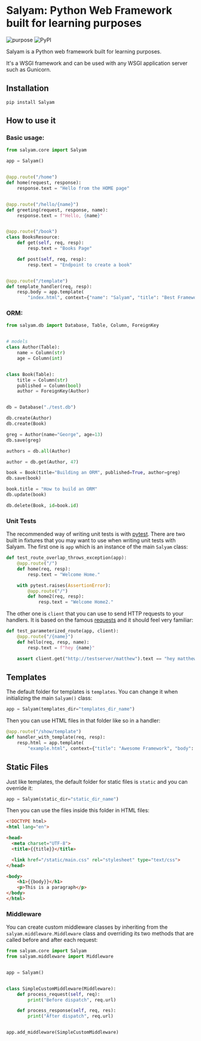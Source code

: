 # Salyam: Python Web Framework built for learning purposes

![purpose](https://img.shields.io/badge/purpose-learning-green.svg)
![PyPI](https://img.shields.io/pypi/v/salyam.svg)

Salyam is a Python web framework built for learning purposes.

It's a WSGI framework and can be used with any WSGI application server such as Gunicorn.

## Installation

```shell
pip install Salyam
```

## How to use it

### Basic usage:

```python
from salyam.core import Salyam

app = Salyam()


@app.route("/home")
def home(request, response):
    response.text = "Hello from the HOME page"


@app.route("/hello/{name}")
def greeting(request, response, name):
    response.text = f"Hello, {name}"


@app.route("/book")
class BooksResource:
    def get(self, req, resp):
        resp.text = "Books Page"

    def post(self, req, resp):
        resp.text = "Endpoint to create a book"


@app.route("/template")
def template_handler(req, resp):
    resp.body = app.template(
        "index.html", context={"name": "Salyam", "title": "Best Framework"}).encode()
```

### ORM:

```python
from salyam.db import Database, Table, Column, ForeignKey


# models
class Author(Table):
    name = Column(str)
    age = Column(int)


class Book(Table):
    title = Column(str)
    published = Column(bool)
    author = ForeignKey(Author)


db = Database("./test.db")

db.create(Author)
db.create(Book)

greg = Author(name="George", age=13)
db.save(greg)

authors = db.all(Author)

author = db.get(Author, 47)

book = Book(title="Building an ORM", published=True, author=greg)
db.save(book)

book.title = "How to build an ORM"
db.update(book)

db.delete(Book, id=book.id)

```

### Unit Tests

The recommended way of writing unit tests is with [pytest](https://docs.pytest.org/en/latest/). There are two built in fixtures
that you may want to use when writing unit tests with Salyam. The first one is `app` which is an instance of the main `Salyam` class:

```python
def test_route_overlap_throws_exception(app):
    @app.route("/")
    def home(req, resp):
        resp.text = "Welcome Home."

    with pytest.raises(AssertionError):
        @app.route("/")
        def home2(req, resp):
            resp.text = "Welcome Home2."
```

The other one is `client` that you can use to send HTTP requests to your handlers. It is based on the famous [requests](https://requests.readthedocs.io/) and it should feel very familiar:

```python
def test_parameterized_route(app, client):
    @app.route("/{name}")
    def hello(req, resp, name):
        resp.text = f"hey {name}"

    assert client.get("http://testserver/matthew").text == "hey matthew"
```

## Templates

The default folder for templates is `templates`. You can change it when initializing the main `Salyam()` class:

```python
app = Salyam(templates_dir="templates_dir_name")
```

Then you can use HTML files in that folder like so in a handler:

```python
@app.route("/show/template")
def handler_with_template(req, resp):
    resp.html = app.template(
        "example.html", context={"title": "Awesome Framework", "body": "welcome to the future!"})
```

## Static Files

Just like templates, the default folder for static files is `static` and you can override it:

```python
app = Salyam(static_dir="static_dir_name")
```

Then you can use the files inside this folder in HTML files:

```html
<!DOCTYPE html>
<html lang="en">

<head>
  <meta charset="UTF-8">
  <title>{{title}}</title>

  <link href="/static/main.css" rel="stylesheet" type="text/css">
</head>

<body>
    <h1>{{body}}</h1>
    <p>This is a paragraph</p>
</body>
</html>
```

### Middleware

You can create custom middleware classes by inheriting from the `salyam.middleware.Middleware` class and overriding its two methods
that are called before and after each request:

```python
from salyam.core import Salyam
from salyam.middleware import Middleware


app = Salyam()


class SimpleCustomMiddleware(Middleware):
    def process_request(self, req):
        print("Before dispatch", req.url)

    def process_response(self, req, res):
        print("After dispatch", req.url)


app.add_middleware(SimpleCustomMiddleware)
```